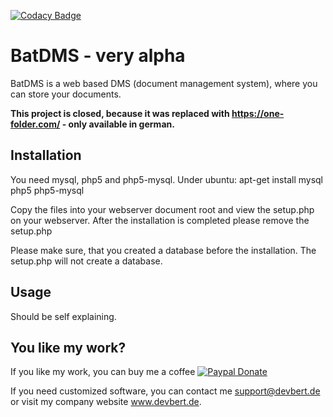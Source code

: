 [![Codacy Badge](https://api.codacy.com/project/badge/Grade/aadb9fab92074e4f85f7862da26f4d2d)](https://www.codacy.com/app/simplyanamedude/batdms?utm_source=github.com&amp;utm_medium=referral&amp;utm_content=berti92/batdms&amp;utm_campaign=Badge_Grade)

# BatDMS - very alpha

BatDMS is a web based DMS (document management system), where you can store your documents.  

**This project is closed, because it was replaced with <a href="https://one-folder.com/">https://one-folder.com/</a> - only available in german.**

## Installation

You need mysql, php5 and php5-mysql.
Under ubuntu:
apt-get install mysql php5 php5-mysql

Copy the files into your webserver document root and view the setup.php on your webserver.
After the installation is completed please remove the setup.php

Please make sure, that you created a database before the installation. The setup.php will not create a database.

## Usage

Should be self explaining.

## You like my work?

If you like my work, you can buy me a coffee [![Paypal Donate](https://img.shields.io/badge/Paypal-donate-blue.svg)](https://www.paypal.com/cgi-bin/webscr?cmd=_donations&business=simplyanamedude@gmail.com&lc=GB&item_name=Andreas%20Treubert&no_note=0&currency_code=EUR&bn=PP-DonationsBF:btn_donate_LG.gif:NonHostedGuest)

If you need customized software, you can contact me <a href="mailto:support@devbert.de">support@devbert.de</a> or visit my company website <a href="http://www.devbert.de">www.devbert.de</a>.
